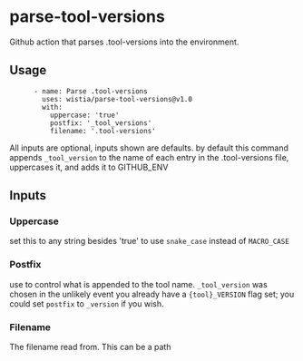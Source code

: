 # parse-tool-versions
Github action that parses .tool-versions into the environment.

## Usage

```
      - name: Parse .tool-versions
        uses: wistia/parse-tool-versions@v1.0
        with:
          uppercase: 'true'
          postfix: '_tool_versions'
          filename: '.tool-versions'
```

All inputs are optional, inputs shown are defaults. by default this command appends `_tool_version` to the name of each entry in the .tool-versions file, uppercases it, and adds it to GITHUB_ENV

## Inputs

### Uppercase

set this to any string besides 'true' to use `snake_case` instead of `MACRO_CASE`

### Postfix

use to control what is appended to the tool name. `_tool_version` was chosen in the unlikely event you already have a `{tool}_VERSION` flag set; you could set `postfix` to `_version` if you wish.

### Filename

The filename read from. This can be a path
